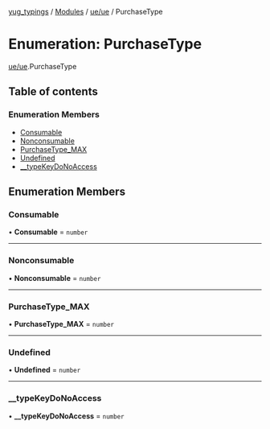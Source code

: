 [yug_typings](../README.md) / [Modules](../modules.md) / [ue/ue](../modules/ue_ue.md) / PurchaseType

# Enumeration: PurchaseType

[ue/ue](../modules/ue_ue.md).PurchaseType

## Table of contents

### Enumeration Members

- [Consumable](ue_ue.PurchaseType.md#consumable)
- [Nonconsumable](ue_ue.PurchaseType.md#nonconsumable)
- [PurchaseType\_MAX](ue_ue.PurchaseType.md#purchasetype_max)
- [Undefined](ue_ue.PurchaseType.md#undefined)
- [\_\_typeKeyDoNoAccess](ue_ue.PurchaseType.md#__typekeydonoaccess)

## Enumeration Members

### Consumable

• **Consumable** = `number`

___

### Nonconsumable

• **Nonconsumable** = `number`

___

### PurchaseType\_MAX

• **PurchaseType\_MAX** = `number`

___

### Undefined

• **Undefined** = `number`

___

### \_\_typeKeyDoNoAccess

• **\_\_typeKeyDoNoAccess** = `number`

